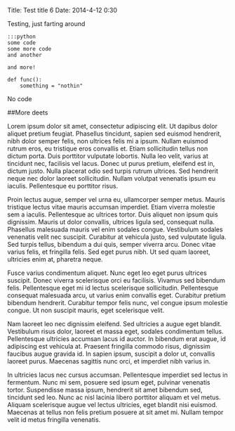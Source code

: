 Title: Test title 6
Date: 2014-4-12 0:30

Testing, just farting around

    :::python
    some code
    some more code
    and another

    and more!

    def func():
        something = "nothin"

No code

##More deets

Lorem ipsum dolor sit amet, consectetur adipiscing elit. Ut dapibus dolor aliquet pretium feugiat. Phasellus tincidunt, sapien sed euismod hendrerit, nibh dolor semper felis, non ultrices felis mi a ipsum. Nullam euismod rutrum eros, eu tristique eros convallis et. Etiam sollicitudin tellus non dictum porta. Duis porttitor vulputate lobortis. Nulla leo velit, varius at tincidunt nec, facilisis vel lacus. Donec ut purus pretium, eleifend est in, dictum justo. Nulla placerat odio sed turpis rutrum ultrices. Sed hendrerit neque nec dolor laoreet sollicitudin. Nullam volutpat venenatis ipsum eu iaculis. Pellentesque eu porttitor risus.

Proin lectus augue, semper vel urna eu, ullamcorper semper metus. Mauris tristique lectus vitae mauris accumsan imperdiet. Etiam viverra molestie sem a iaculis. Pellentesque ac ultrices tortor. Duis aliquet non ipsum quis dignissim. Mauris ut dolor convallis, ultrices ligula sed, consequat nulla. Phasellus malesuada mauris vel enim sodales congue. Vestibulum sodales venenatis velit nec suscipit. Curabitur at vehicula justo, sed vulputate ligula. Sed turpis tellus, bibendum a dui quis, semper viverra arcu. Donec vitae varius felis, et fringilla felis. Sed eget purus nibh. Ut sed quam laoreet, ultricies enim at, pharetra neque.

Fusce varius condimentum aliquet. Nunc eget leo eget purus ultrices suscipit. Donec viverra scelerisque orci eu facilisis. Vivamus sed bibendum felis. Pellentesque eget mi id lectus scelerisque sollicitudin. Pellentesque consequat malesuada arcu, ut varius enim convallis eget. Curabitur pretium bibendum hendrerit. Curabitur tempor felis nunc, vel congue ipsum molestie congue. Ut non suscipit mauris, eget scelerisque velit.

Nam laoreet leo nec dignissim eleifend. Sed ultricies a augue eget blandit. Vestibulum risus dolor, laoreet et massa eget, sodales condimentum tellus. Pellentesque ultricies accumsan lacus id auctor. In bibendum erat augue, id adipiscing est vehicula at. Praesent fringilla commodo risus, dignissim faucibus augue gravida id. In sapien ipsum, suscipit a dolor ut, convallis laoreet purus. Maecenas sagittis nunc orci, et imperdiet nibh varius in.

In ultricies lacus nec cursus accumsan. Pellentesque imperdiet sed lectus in fermentum. Nunc mi sem, posuere sed ipsum eget, pulvinar venenatis tortor. Suspendisse massa ipsum, hendrerit sit amet bibendum sed, tincidunt sed leo. Nunc ac nisl lacinia libero porttitor aliquam et vel metus. Aliquam scelerisque augue vel lectus ultricies, eget blandit nisi euismod. Maecenas at tellus non felis pretium posuere at sit amet mi. Nullam tempor velit id metus fringilla venenatis.
